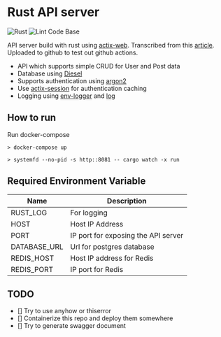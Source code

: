 # Rust API server

![Rust](https://github.com/HirotoShioi/rust-api-server/workflows/Rust/badge.svg)
![Lint Code Base](https://github.com/HirotoShioi/rust-api-server/workflows/Lint%20Code%20Base/badge.svg)

API server build with rust using [actix-web](https://actix.rs/). Transcribed from this [article](https://cloudmaker.dev/how-to-create-a-rest-api-in-rust/).
Uploaded to github to test out github actions.

- API which supports simple CRUD for User and Post data
- Database using [Diesel](http://diesel.rs/)
- Supports authentication using [argon2](https://docs.sru-systems.com/rust-argon2/0.8.0/argon2/)
- Use [actix-session](https://docs.rs/actix-session/0.3.0/actix_session/) for authentication caching
- Logging using [env-logger](https://docs.rs/env_logger/0.7.1/env_logger/) and [log](https://docs.rs/log/0.4.8/log/)

## How to run

Run docker-compose

```terminal
> docker-compose up
```

```terminal
> systemfd --no-pid -s http::8081 -- cargo watch -x run
```

## Required Environment Variable

| Name          | Description |
|---            |--- |
| RUST_LOG      | For logging |
| HOST          | Host IP Address |
| PORT          | IP port for exposing the API server |
| DATABASE_URL  | Url for postgres database |
| REDIS_HOST    | Host IP address for Redis |
| REDIS_PORT    | IP port for Redis |


## TODO

- [] Try to use anyhow or thiserror
- [] Containerize this repo and deploy them somewhere
- [] Try to generate swagger document